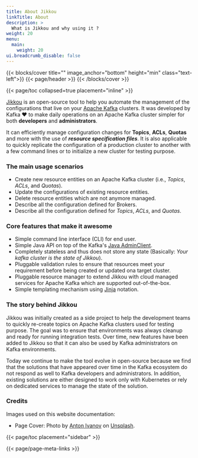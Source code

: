 ```yaml
---
title: About Jikkou
linkTitle: About
description: >
  What is Jikkou and why using it ?
weight: 20
menu:
  main:
    weight: 20
ui.breadcrumb_disable: false
---
```


{{< blocks/cover title="" image_anchor="bottom" height="min" class="text-left">}}
{{< page/header >}}
{{< /blocks/cover >}}

<div class="container l-container--padded">

<div class="row">
{{< page/toc collapsed=true placement="inline" >}}
</div>

<div class="row mt-5 mb-5">
<div class="col-12 col-lg-8">

[Jikkou](https://github.com/streamthoughts/jikkou) is an open-source tool to help you automate the
management of the configurations that live on your [Apache Kafka](https://kafka.apache.org/documentation/) clusters.
It was developed by Kafka ❤️ to make daily operations on an Apache Kafka cluster simpler for both **developers** and **administrators**.

It can efficiently manage configuration changes for **Topics**, **ACLs**, **Quotas** and more with the use of **_resource specification files_**.
It is also applicable to quickly replicate the configuration of a production cluster to another with a few command lines or to initialize a new cluster for testing purpose.

<h3>The main usage scenarios</h3>

* Create new resource entities on an Apache Kafka cluster (i.e., _Topics_, _ACLs_, and _Quotas_).
* Update the configurations of existing resource entities.
* Delete resource entities which are not anymore managed.
* Describe all the configuration defined for Brokers.
* Describe all the configuration defined for _Topics_, _ACLs_, and _Quotas_.

<h3>Core features that make it awesome</h3>

* Simple command line interface (CLI) for end user.
* Simple Java API on top of the Kafka's [Java AdminClient](https://kafka.apache.org/30/javadoc/org/apache/kafka/clients/admin/Admin.html).
* Completely stateless and thus does not store any state (Basically: _Your kafka cluster is the state of Jikkou_).
* Pluggable validation rules to ensure that resources meet your requirement before being created or updated ona target cluster.
* Pluggable resource manager to extend Jikkou with cloud managed services for Apache Kafka which are supported out-of-the-box.
* Simple templating mechanism using [Jinja](https://jinja.palletsprojects.com/en/3.0.x/) notation.

<h3>The story behind Jikkou</h3>
Jikkou was initially created as a side project to help the development teams to quickly re-create topics on Apache Kafka clusters used for testing purpose.
The goal was to ensure that environments was always cleanup and ready for running integration tests. Over time, new features have been added to Jikkou so that it can also be used by Kafka administrators on Kafka environments.


Today we continue to make the tool evolve in open-source because we find that the solutions that have appeared over time in the Kafka ecosystem do not respond as well to Kafka developers and administrators.
In addition, existing solutions are either designed to work only with Kubernetes or rely on dedicated services to manage the state of the solution.

<h3>Credits</h3>
Images used on this website documentation:

* Page Cover: Photo by [Anton Ivanov](https://unsplash.com/es/@bradanton?utm_source=unsplash&utm_medium=referral&utm_content=creditCopyText) on [Unsplash](https://unsplash.com/).



</div>
{{< page/toc placement="sidebar" >}}
</div>

{{< page/page-meta-links >}}

</div>
